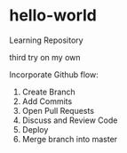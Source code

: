 # hello-world
Learning Repository

third try on my own

Incorporate Github flow:
1. Create Branch
2. Add Commits
3. Open Pull Requests
4. Discuss and Review Code
5. Deploy
6. Merge branch into master
